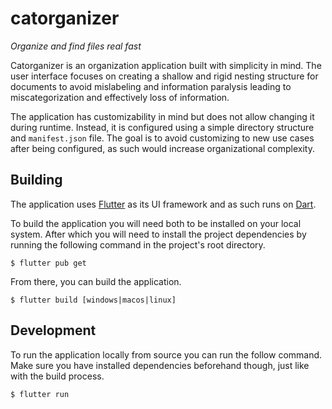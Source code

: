 # catorganizer

_Organize and find files real fast_

Catorganizer is an organization application built with simplicity in mind. The user interface focuses on creating a shallow and rigid nesting structure for documents to avoid mislabeling and information paralysis leading to miscategorization and effectively loss of information.

The application has customizability in mind but does not allow changing it during runtime. Instead, it is configured using a simple directory structure and `manifest.json` file. The goal is to avoid customizing to new use cases after being configured, as such would increase organizational complexity.

## Building ##

The application uses [Flutter](https://flutter.dev/) as its UI framework and as such runs on [Dart](https://dart.dev/).

To build the application you will need both to be installed on your local system. After which you will need to install the project dependencies by running the following command in the project's root directory.

    $ flutter pub get

From there, you can build the application.

    $ flutter build [windows|macos|linux]

## Development ##

To run the application locally from source you can run the follow command. Make sure you have installed dependencies beforehand though, just like with the build process.

    $ flutter run
